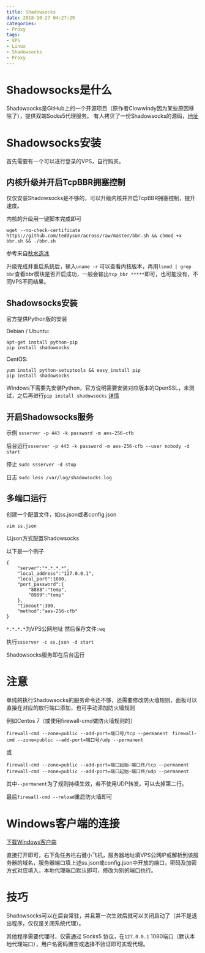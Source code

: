 ```yaml
---
title: Shadowsocks
date: 2018-10-27 04:27:29
categories:
- Proxy
tags:
- VPS
- Linux
- Shadowsocks
- Proxy
---
```


# Shadowsocks是什么
Shadowsocks是GitHub上的一个开源项目（原作者Clowwindy因为某些原因移除了），提供双端Socks5代理服务。
有人拷贝了一份Shadowsocks的源码，[地址](https://github.com/ziggear/shadowsocks) 

# Shadowsocks安装

首先需要有一个可以进行登录的VPS，自行购买。

## 内核升级并开启TcpBBR拥塞控制

仅仅安装Shadowsocks是不够的，可以升级内核并开启TcpBBR拥塞控制，提升速度。

内核的升级用一键脚本完成即可
```
wget --no-check-certificate https://github.com/teddysun/across/raw/master/bbr.sh && chmod +x bbr.sh && ./bbr.sh
```
参考来自[秋水逸冰](https://teddysun.com/489.html)

升级完成并重启系统后，输入`uname -r` 可以查看内核版本，再用`lsmod | grep bbr`查看bbr模块是否开启成功，一般会输出`tcp_bbr *****`即可，也可能没有，不同VPS不同结果。

## Shadowsocks安装

官方提供Python版的安装

Debian / Ubuntu:
```
apt-get install python-pip
pip install shadowsocks
```

CentOS:
```
yum install python-setuptools && easy_install pip
pip install shadowsocks
```

Windows下需要先安装Python，官方说明需要安装对应版本的OpenSSL，未测试，之后再进行`pip install shadowsocks`
[详情](https://github.com/shadowsocks/shadowsocks/wiki/Install-Shadowsocks-Server-on-Windows)

## 开启Shadowsocks服务

示例
`ssserver -p 443 -k password -m aes-256-cfb`

后台运行`ssserver -p 443 -k password -m aes-256-cfb --user nobody -d start`

停止 `sudo ssserver -d stop`

日志 `sudo less /var/log/shadowsocks.log`

## 多端口运行

创建一个配置文件，如ss.json或者config.json

`vim ss.json`

以json方式配置Shadowsocks

以下是一个例子

```
{
	"server":"*.*.*.*",
	"local_address":"127.0.0.1",
	"local_port":1080,
	"port_password":{
		"8888":"temp",
        "8989":"temp"
    },
	"timeout":300,
	"method":"aes-256-cfb"
}
```

`*.*.*.*`为VPS公网地址
然后保存文件`:wq`

执行`ssserver -c ss.json -d start`

Shadowsocks服务即在后台运行

# 注意

单纯的执行Shadowsocks的服务命令还不够，还需要修改防火墙规则，面板可以直接在对应的放行端口添加，也可手动添加防火墙规则

例如Centos 7（或使用firewall-cmd做防火墙规则的）

`firewall-cmd --zone=public --add-port=端口号/tcp --permanent `
`firewall-cmd --zone=public --add-port=端口号/udp --permanent `

或

`firewall-cmd --zone=public --add-port=端口起始-端口终/tcp --permanent `
`firewall-cmd --zone=public --add-port=端口起始-端口终/udp --permanent `

其中`--permanent`为了规则持续生效，若不使用UDP转发，可以去掉第二行。

最后`firewall-cmd --reload`重启防火墙即可

# Windows客户端的连接

[下载Windows客户端](https://github.com/shadowsocks/shadowsocks-windows/releases)

直接打开即可，右下角任务栏右键小飞机，服务器地址填VPS公网IP或解析到该服务器的域名，服务器端口填上述ss.json或config.json中开放的端口，密码及加密方式对应填入，本地代理端口默认即可，修改为别的端口也行。

# 技巧

Shadowsocks可以在后台常驻，并且第一次生效后就可以关闭启动了（并不是退出程序，仅仅是关闭系统代理）。

其他程序需要代理时，仅需通过 Socks5 协议，在`127.0.0.1` 1080端口（默认本地代理端口），用户名密码置空或选择不验证即可实现代理。


